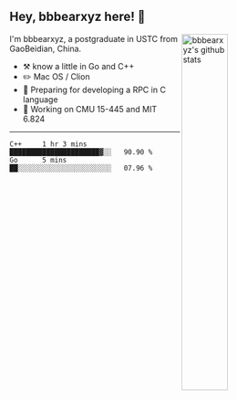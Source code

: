 ## Hey, bbbearxyz here! :wave:

<img align="right" alt="bbbearxyz's github stats" width="40%" src="https://github-readme-stats.vercel.app/api?username=bbbearxyz&show_icons=true">

I'm bbbearxyz, a postgraduate in USTC from GaoBeidian, China.

-   :hammer_and_pick:    know a little in Go and C++
-   :pencil2: Mac OS / Clion
-   :seedling: Preparing for developing a RPC in C language 
-   :thinking: Working on CMU 15-445 and MIT 6.824
---
<!--START_SECTION:waka-->
```text
C++     1 hr 3 mins     ██████████████████████▓░░   90.90 % 
Go      5 mins          ██░░░░░░░░░░░░░░░░░░░░░░░   07.96 % 
```
<!--END_SECTION:waka-->
